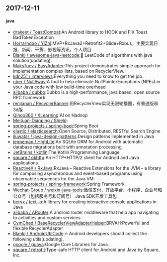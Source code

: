 ## 2017-12-11

#### java
* [drakeet / ToastCompat](https://github.com/drakeet/ToastCompat):An Android library to HOOK and FIX Toast BadTokenException
* [Horrarndoo / YiZhi](https://github.com/Horrarndoo/YiZhi):MVP+RxJava2+Retrofit2+Glide+Rxbus，主要实现日报、新闻、干货、影视等资讯，个人项目
* [Blankj / awesome-java-leetcode](https://github.com/Blankj/awesome-java-leetcode):👑 LeetCode of algorithms with java solution(updating).
* [MaksTuev / EasyAdapter](https://github.com/MaksTuev/EasyAdapter):This project demonstrates simple approach for implementation complex lists, based on RecyclerView.
* [kdn251 / interviews](https://github.com/kdn251/interviews):Everything you need to know to get the job.
* [uber / NullAway](https://github.com/uber/NullAway):A tool to help eliminate NullPointerExceptions (NPEs) in your Java code with low build-time overhead
* [alibaba / dubbo](https://github.com/alibaba/dubbo):Dubbo is a high-performance, java based, open source RPC framework
* [renjianan / RecyclerBanner](https://github.com/renjianan/RecyclerBanner):用RecyclerView实现无限轮播图，有普通版和3d版
* [Qihoo360 / XLearning](https://github.com/Qihoo360/XLearning):AI on Hadoop
* [Meituan-Dianping / Shield](https://github.com/Meituan-Dianping/Shield):
* [spring-projects / spring-boot](https://github.com/spring-projects/spring-boot):Spring Boot
* [elastic / elasticsearch](https://github.com/elastic/elasticsearch):Open Source, Distributed, RESTful Search Engine
* [iluwatar / java-design-patterns](https://github.com/iluwatar/java-design-patterns):Design patterns implemented in Java
* [jeppeman / HighLite](https://github.com/jeppeman/HighLite):An SQLite ORM for Android with automatic database migrations built with annotation processing
* [JetBrains / kotlin](https://github.com/JetBrains/kotlin):The Kotlin Programming Language
* [square / okhttp](https://github.com/square/okhttp):An HTTP+HTTP/2 client for Android and Java applications.
* [ReactiveX / RxJava](https://github.com/ReactiveX/RxJava):RxJava – Reactive Extensions for the JVM – a library for composing asynchronous and event-based programs using observable sequences for the Java VM.
* [spring-projects / spring-framework](https://github.com/spring-projects/spring-framework):Spring Framework
* [Wechat-Group / weixin-java-tools](https://github.com/Wechat-Group/weixin-java-tools):微信支付、开放平台、小程序、企业号和公众号（包括服务号和订阅号） Java SDK开发工具包
* [beryx / text-io](https://github.com/beryx/text-io):A library for creating interactive console applications in Java
* [alibaba / ARouter](https://github.com/alibaba/ARouter):A android router middleware that help app navigating to activities and custom services.
* [CymChad / BaseRecyclerViewAdapterHelper](https://github.com/CymChad/BaseRecyclerViewAdapterHelper):BRVAH:Powerful and flexible RecyclerAdapter
* [Blankj / AndroidUtilCode](https://github.com/Blankj/AndroidUtilCode):🔥 Android developers should collect the following utils(updating).
* [google / guava](https://github.com/google/guava):Google Core Libraries for Java
* [square / retrofit](https://github.com/square/retrofit):Type-safe HTTP client for Android and Java by Square, Inc.

